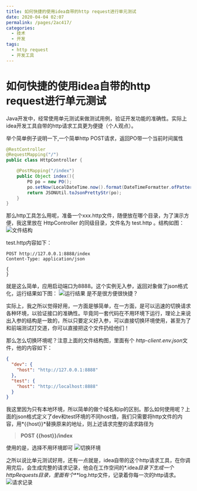 ```yaml
---
title: 如何快捷的使用idea自带的http request进行单元测试
date: 2020-04-04 02:07
permalink: /pages/2ac417/
categories:
  - 技术
  - 开发
tags:
  - http request
  - 开发工具
---
```


# 如何快捷的使用idea自带的http request进行单元测试


Java开发中，经常使用单元测试来做测试用例，验证开发功能的准确性。实际上idea开发工具自带的http请求工具更为便捷（个人观点）。

<!-- more -->

举个简单例子说明一下,一个简单http POST请求，返回PO带一个当前时间属性
```java
@RestController
@RequestMapping("/")
public class HttpController {

    @PostMapping("/index")
    public Object index(){
        PO po = new PO();
        po.setNow(LocalDateTime.now().format(DateTimeFormatter.ofPattern("yyyy年MM月dd日HH时mm分ss秒")));
        return JSONUtil.toJsonPrettyStr(po);
    }
}
```

那么http工具怎么用呢，准备一个xxx.http文件，随便放在哪个目录，为了演示方便，我这里放在 HttpController 的同级目录，文件名为 test.http 。结构如图：
![文件结构](https://image.studying.icu/%E6%88%AA%E5%B1%8F2020-04-04%E4%B8%8A%E5%8D%881.49.42_1585936192149.png-zjoin.image)

test.http内容如下：
```http
POST http://127.0.0.1:8888/index
Content-Type: application/json

{
}
```
就是这么简单，应用启动端口为8888。这个实例无入参，返回对象做了json格式化，运行结果如下图：
![运行结果](https://image.studying.icu/%E6%88%AA%E5%B1%8F2020-04-04%E4%B8%8A%E5%8D%881.52.36_1585936367952.png-zjoin.image)
是不是很方便很快捷？

实际上，我之所以觉得好用，一方面是够简单，在一方面，是可以迅速的切换请求各种环境，以验证接口的准确性。毕竟同一套代码在不用环境下运行，理论上来说出入参的结构是一致的，所以只要定义好入参，可以直接切换环境使用，甚至为了和前端测试打交道，你可以直接把这个文件扔给他们！

那么怎么切换环境呢？注意上面的文件结构图，里面有个 *http-client.env.json*文件，他的内容如下：
```json
{
  "dev": {
    "host": "http://127.0.0.1:8888"
  },
  "test": {
    "host": "http://localhost:8888"
  }
}
```
我这里因为只有本地环境，所以简单的做个域名和ip的区别。那么如何使用呢？上面的json格式定义了dev和test环境的不同host值，我们只需要将http文件的内容，用*{{host}}*替换原来的地址，则上述请求完整的请求路径为

>**POST {{host}}/index**

使用的是，选择不用环境即可
![切换环境](https://image.studying.icu/%E6%88%AA%E5%B1%8F2020-04-04%E4%B8%8A%E5%8D%882.02.47_1585936975070.png-zjoin.image)

之所以说比单元测试好用，还有一点就是，idea自带的这个http请求工具，在你调用完后，会生成完整的请求记录，他会在工作空间的*.idea*目录下生成一个httpRequests目录，里面有个***log.http文件，记录着你每一次的http请求。
![请求记录](https://image.studying.icu/%E6%88%AA%E5%B1%8F2020-04-04%E4%B8%8A%E5%8D%882.06.18_1585937196014.png-zjoin.image)


<Vssue  />